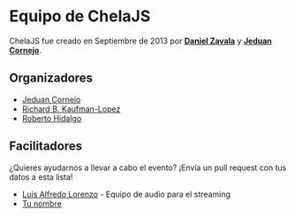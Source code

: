 # Equipo de ChelaJS

ChelaJS fue creado en Septiembre de 2013 por **[Daniel Zavala](https://github.com/siedrix)** y **[Jeduan Cornejo](https://github.com/jeduan)**.

## Organizadores

- [Jeduan Cornejo](https://github.com/jeduan)
- [Richard B. Kaufman-Lopez](https://github.com/sparragus)
- [Roberto Hidalgo](https://github.com/unRob)

## Facilitadores

¿Quieres ayudarnos a llevar a cabo el evento? ¡Envía un pull request con tus datos a esta lista!

- [Luis Alfredo Lorenzo](https://github.com/babasbot) - Equipo de audio para el streaming
- [Tu nombre](https://github.com/TU_PERFIL_DE_GITHUB)
